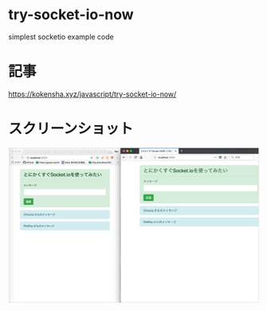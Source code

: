 # try-socket-io-now
simplest socketio example code

# 記事
https://kokensha.xyz/javascript/try-socket-io-now/

# スクリーンショット
![動作画面](https://github.com/kawashimaken/try-socket-io-now/raw/master/screenshots/screenshot01.png)
